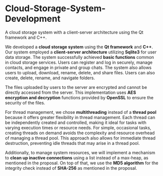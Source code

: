 # Cloud-Storage-System-Development

A cloud storage system with a client-server architecture using the Qt framework and C++.

We developed a **cloud storage system** using the **Qt framework** and **C++**. Our system employed a **client-server architecture** utilizing **Sqlite3** for user data storage. The system successfully achieved **basic functions** common in cloud storage services. Users can register and log in securely, manage contacts, and engage in private and group chats. The system also allows users to upload, download, rename, delete, and share files. Users can also create, delete, rename, and navigate folders.

The files uploaded by users to the server are encrypted and cannot be directly accessed from the server. This implementation uses **AES encryption and decryption** functions provided by **OpenSSL** to ensure the security of the files. 

For thread management, we chose **multithreading** instead of a **thread pool** because it offers greater flexibility in thread management. Each thread can be independently created and controlled, making it ideal for tasks with varying execution times or resource needs. For simple, occasional tasks, creating threads on demand avoids the complexity and resource overhead of managing a thread pool. This approach also allows for immediate thread destruction, preventing idle threads that may arise in a thread pool. 

Additionally, to manage system resources, we will implement a mechanism to **clean up inactive connections** using a list instead of a max-heap, as mentioned in the proposal.
On top of that, we use the **MD5 algorithm** for the integrity check instead of **SHA-256** as mentioned in the proposal.

